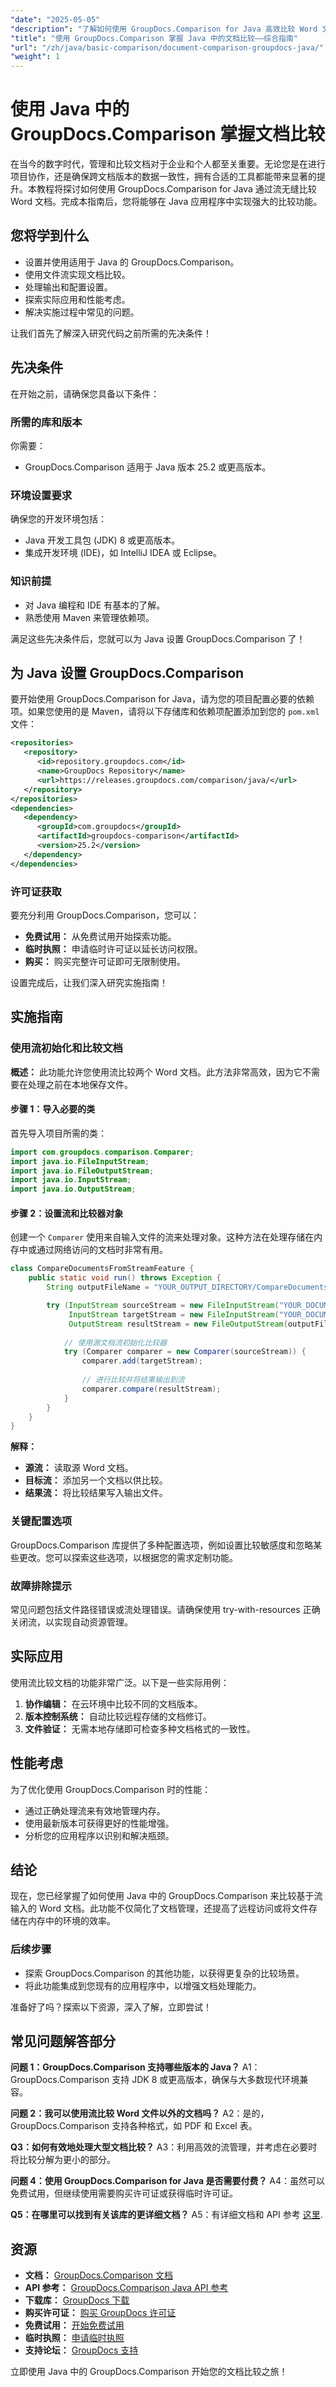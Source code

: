 ```yaml
---
"date": "2025-05-05"
"description": "了解如何使用 GroupDocs.Comparison for Java 高效比较 Word 文档。本指南涵盖设置、实现和实际应用。"
"title": "使用 GroupDocs.Comparison 掌握 Java 中的文档比较——综合指南"
"url": "/zh/java/basic-comparison/document-comparison-groupdocs-java/"
"weight": 1
---
```


# 使用 Java 中的 GroupDocs.Comparison 掌握文档比较

在当今的数字时代，管理和比较文档对于企业和个人都至关重要。无论您是在进行项目协作，还是确保跨文档版本的数据一致性，拥有合适的工具都能带来显著的提升。本教程将探讨如何使用 GroupDocs.Comparison for Java 通过流无缝比较 Word 文档。完成本指南后，您将能够在 Java 应用程序中实现强大的比较功能。

## 您将学到什么

- 设置并使用适用于 Java 的 GroupDocs.Comparison。
- 使用文件流实现文档比较。
- 处理输出和配置设置。
- 探索实际应用和性能考虑。
- 解决实施过程中常见的问题。

让我们首先了解深入研究代码之前所需的先决条件！

## 先决条件

在开始之前，请确保您具备以下条件：

### 所需的库和版本
你需要：
- GroupDocs.Comparison 适用于 Java 版本 25.2 或更高版本。

### 环境设置要求
确保您的开发环境包括：
- Java 开发工具包 (JDK) 8 或更高版本。
- 集成开发环境 (IDE)，如 IntelliJ IDEA 或 Eclipse。

### 知识前提
- 对 Java 编程和 IDE 有基本的了解。
- 熟悉使用 Maven 来管理依赖项。

满足这些先决条件后，您就可以为 Java 设置 GroupDocs.Comparison 了！

## 为 Java 设置 GroupDocs.Comparison

要开始使用 GroupDocs.Comparison for Java，请为您的项目配置必要的依赖项。如果您使用的是 Maven，请将以下存储库和依赖项配置添加到您的 `pom.xml` 文件：

```xml
<repositories>
   <repository>
      <id>repository.groupdocs.com</id>
      <name>GroupDocs Repository</name>
      <url>https://releases.groupdocs.com/comparison/java/</url>
   </repository>
</repositories>
<dependencies>
   <dependency>
      <groupId>com.groupdocs</groupId>
      <artifactId>groupdocs-comparison</artifactId>
      <version>25.2</version>
   </dependency>
</dependencies>
```

### 许可证获取
要充分利用 GroupDocs.Comparison，您可以：
- **免费试用：** 从免费试用开始探索功能。
- **临时执照：** 申请临时许可证以延长访问权限。
- **购买：** 购买完整许可证即可无限制使用。

设置完成后，让我们深入研究实施指南！

## 实施指南

### 使用流初始化和比较文档

**概述：**
此功能允许您使用流比较两个 Word 文档。此方法非常高效，因为它不需要在处理之前在本地保存文件。

#### 步骤 1：导入必要的类
首先导入项目所需的类：

```java
import com.groupdocs.comparison.Comparer;
import java.io.FileInputStream;
import java.io.FileOutputStream;
import java.io.InputStream;
import java.io.OutputStream;
```

#### 步骤 2：设置流和比较器对象
创建一个 `Comparer` 使用来自输入文件的流来处理对象。这种方法在处理存储在内存中或通过网络访问的文档时非常有用。

```java
class CompareDocumentsFromStreamFeature {
    public static void run() throws Exception {
        String outputFileName = "YOUR_OUTPUT_DIRECTORY/CompareDocumentsFromStream_result.docx";

        try (InputStream sourceStream = new FileInputStream("YOUR_DOCUMENT_DIRECTORY/SOURCE_WORD.docx");
             InputStream targetStream = new FileInputStream("YOUR_DOCUMENT_DIRECTORY/TARGET1_WORD.docx");
             OutputStream resultStream = new FileOutputStream(outputFileName)) {
              
            // 使用源文档流初始化比较器
            try (Comparer comparer = new Comparer(sourceStream)) {
                comparer.add(targetStream);
                 
                // 进行比较并将结果输出到流
                comparer.compare(resultStream);
            }
        }
    }
}
```

**解释：**
- **源流：** 读取源 Word 文档。
- **目标流：** 添加另一个文档以供比较。
- **结果流：** 将比较结果写入输出文件。

### 关键配置选项

GroupDocs.Comparison 库提供了多种配置选项，例如设置比较敏感度和忽略某些更改。您可以探索这些选项，以根据您的需求定制功能。

### 故障排除提示
常见问题包括文件路径错误或流处理错误。请确保使用 try-with-resources 正确关闭流，以实现自动资源管理。

## 实际应用

使用流比较文档的功能非常广泛。以下是一些实际用例：

1. **协作编辑：** 在云环境中比较不同的文档版本。
2. **版本控制系统：** 自动比较远程存储的文档修订。
3. **文件验证：** 无需本地存储即可检查多种文档格式的一致性。

## 性能考虑

为了优化使用 GroupDocs.Comparison 时的性能：
- 通过正确处理流来有效地管理内存。
- 使用最新版本可获得更好的性能增强。
- 分析您的应用程序以识别和解决瓶颈。

## 结论

现在，您已经掌握了如何使用 Java 中的 GroupDocs.Comparison 来比较基于流输入的 Word 文档。此功能不仅简化了文档管理，还提高了远程访问或将文件存储在内存中的环境的效率。

### 后续步骤
- 探索 GroupDocs.Comparison 的其他功能，以获得更复杂的比较场景。
- 将此功能集成到您现有的应用程序中，以增强文档处理能力。

准备好了吗？探索以下资源，深入了解，立即尝试！

## 常见问题解答部分

**问题 1：GroupDocs.Comparison 支持哪些版本的 Java？**
A1：GroupDocs.Comparison 支持 JDK 8 或更高版本，确保与大多数现代环境兼容。

**问题 2：我可以使用流比较 Word 文件以外的文档吗？**
A2：是的，GroupDocs.Comparison 支持各种格式，如 PDF 和 Excel 表。

**Q3：如何有效地处理大型文档比较？**
A3：利用高效的流管理，并考虑在必要时将比较分解为更小的部分。

**问题 4：使用 GroupDocs.Comparison for Java 是否需要付费？**
A4：虽然可以免费试用，但继续使用需要购买许可证或获得临时许可证。

**Q5：在哪里可以找到有关该库的更详细文档？**
A5：有详细文档和 API 参考 [这里](https://docs。groupdocs.com/comparison/java/).

## 资源

- **文档：** [GroupDocs.Comparison 文档](https://docs.groupdocs.com/comparison/java/)
- **API 参考：** [GroupDocs.Comparison Java API 参考](https://reference.groupdocs.com/comparison/java/)
- **下载库：** [GroupDocs 下载](https://releases.groupdocs.com/comparison/java/)
- **购买许可证：** [购买 GroupDocs 许可证](https://purchase.groupdocs.com/buy)
- **免费试用：** [开始免费试用](https://releases.groupdocs.com/comparison/java/)
- **临时执照：** [申请临时执照](https://purchase.groupdocs.com/temporary-license/)
- **支持论坛：** [GroupDocs 支持](https://forum.groupdocs.com/c/comparison)

立即使用 Java 中的 GroupDocs.Comparison 开始您的文档比较之旅！